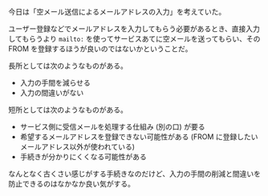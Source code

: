 今日は「空メール送信によるメールアドレスの入力」を考えていた。

ユーザー登録などでメールアドレスを入力してもらう必要があるとき、直接入力してもらうより `mailto:` を使ってサービスあてに空メールを送ってもらい、その FROM を登録するほうが良いのではないかということだ。

長所としては次のようなものがある。

- 入力の手間を減らせる
- 入力の間違いがない

短所としては次のようなものがある。

- サービス側に受信メールを処理する仕組み (別の口) が要る
- 希望するメールアドレスを登録できない可能性がある (FROM に登録したいメールアドレス以外が使われている)
- 手続きが分かりにくくなる可能性がある

なんとなく古くさい感じがする手続きなのだけど、入力の手間の削減と間違いを防止できるのはなかなか良い気がする。

